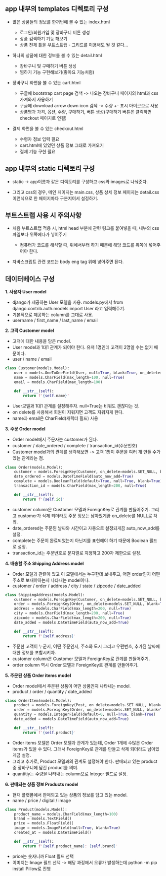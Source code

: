 ## app 내부의 templates 디렉토리 구성
- 많은 상품들의 정보를 한꺼번에 볼 수 있는 index.html
  - 로그인/회원가입 및 장바구니 버튼 생성 
  - 상품 검색하기 기능 해보기
  - 상품 전체 틀을 부트스트랩 - 그리드를 이용해도 될 것 같다...

- 하나의 상품에 대한 정보를 볼 수 있는 detail.html
  - 장바구니 및 구매하기 버튼 생성
  - 찜하기 기능 구현해보기(좋아요 기능처럼)

- 장바구니 화면을 볼 수 있는 cart.html
  - 구글에 bootstrap cart page 검색 -> 나오는 장바구니 페이지의 html과 css 가져와서 사용하기
  - 구글에 download arrow down icon 검색 -> 수량 +- 표시 아이콘으로 사용
  - 상품명과 가격, 옵션, 수량, 구매하기,  버튼 생성(구매하기 버튼은 클릭하면 checkout 페이지로 연결)

- 결제 화면을 볼 수 있는 checkout.html
  - 수령자 정보 입력 필요
  - cart.html에 있었던 상품 정보 그대로 가져오기
  - 결제 기능 구현 필요


## app 내부의 static 디렉토리 구성
- static -> app이름과 같은 디렉토리를 구성하고 css와 images로 나눠준다.

- 그리고 css의 경우, 메인 페이지는 main.css, 상품 상세 정보 페이지는 detail.css 이런식으로 한 페이지마다 구분지어서 설정하기.


## 부트스트랩 사용 시 주의사항
- 처음 부트스트랩 적용 시, html head 부분에 관련 링크를 붙여넣을 때, 내부의 css 파일보다 위쪽에다가 넣어주기
  - 컴퓨터가 코드를 해석할 때, 위에서부터 하기 때문에 해당 코드를 위쪽에 넣어주어야 한다.

- 자바스크립트 관련 코드는 body eng tag 위에 넣어주면 된다.


## 데이터베이스 구성

**1. 사용자 User model**
- django가 제공하는 User 모델을 사용. models.py에서 from django.contrib.auth.models import User 라고 입력해주기.
- 기본적으로 제공하는 column를 그대로 사용.
- username / first_name / last_name / email


**2. 고객 Customer model**
- 고객에 대한 내용을 담은 model.
- User model과 1대1 관계가 되어야 한다. 유저 1명인데 고객이 2명일 수는 없기 때문이다.
- user / name / email
```python 
class Customer(models.Model):
    user = models.OneToOneField(User, null=True, blank=True, on_delete=models.CASCADE)    
    name = models.CharField(max_length=100, null=True)          
    email = models.CharField(max_length=100)

    def __str__(self):
        return f'{self.name}'
```
- User모델과 1대1 관계를 설정해주자. null=True는 비워도 괜찮다는 것.
- on delete를 사용해서 회원이 지워지면 고객도 지워지게 한다.
- name과 email은 CharField(캐릭터 필드) 사용


**3. 주문 Order model**
- Order model에서 주문자는 customer가 된다. 
- customer / date_ordered / complete / transaction_id(주문번호)
- Customer model과의 관계를 생각해보면 -> 고객 1명이 주문을 여러 개 만들 수가 있는 관계라는 점.
```python
class Order(models.Model):
    customer = models.ForeignKey(Customer, on_delete=models.SET_NULL, blank=True, null=True)
    date_ordered = models.DateTimeField(auto_now_add=True)
    complete = models.BooleanField(default=True, null=True, blank=True)
    transaction_id = models.CharField(max_length=200, null=True)

    def __str__(self):
        return f'{self.id}'
```
- customer column은 Customer 모델과 ForeignKey로 관계를 만들어주기. 그리고 customer가 삭제 되더라도 주문 정보는 남아있게끔 on_delete를 NULL로 처리.
- date_ordered는 주문된 날짜와 시간이고 자동으로 설정되게끔 auto_now_add를 설정.
- complete는 주문이 완료되었는지 아닌지를 표현해야 하기 때문에 Boolean 필드로 설정.
- transaction_id는 주문번호로 문자열로 지정하고 200자 제한으로 설정.



**4. 배송할 주소 Shipping Address model**
- Order 모델과 관련이 있고 이 모델에서는 누구한테 보내주고, 어떤 order인지 어떤 주소로 보내야하는지 나타내는 model이다.
- customer / order / address / city / state / zipcode / date_added
```python
class ShippingAddress(models.Model):
    customer = models.ForeignKey(Customer, on_delete=models.SET_NULL, blank=True, null=True)
    order = models.ForeignKey(Order, on_delete=models.SET_NULL, blank=True, null=True)
    address = models.CharField(max_length=200, null=True)
    city = models.CharField(max_length=200, null=True)
    zipcode = models.CharField(max_length=200, null=True)
    date_added = models.DateTimeField(auto_now_add=True)

    def __str__(self):
        return f'{self.address}'
```
- 주문한 고객이 누군지, 어떤 주문인지, 주소와 도시 그리고 우편번호, 추가된 날짜에 대한 정보를 포함시키자.
- customer column은 Customer 모델과 ForeignKey로 관계를 만들어주기.
- order column 역시 Order 모델과 ForeignKey로 관계를 만들어주기.




**5. 주문된 상품 Order items model**
- Order model에서 주문된 상품이 어떤 상품인지 나타내는 model.
- product / order / quantity / date_added
```python
class OrderItem(models.Model):
    product = models.ForeignKey(Post, on_delete=models.SET_NULL, blank=True, null=True)
    order = models.ForeignKey(Order, on_delete=models.SET_NULL, blank=True, null=True)
    quantity = models.IntegerField(default=0, null=True, blank=True)
    date_added = models.DateTimeField(auto_now_add=True)

    def __str__(self):
        return f'{self.product}'
```
- Order items 모델은 Order 모델과 관계가 있는데, Order 1개에 수많은 Order items가 있을 수 있다. 그래서 ForeignKey로 관계를 만들고 삭제 되더라도 남아있게끔 설정.
- 그리고 추가로, Product 모델과의 관계도 설정해야 한다. 판매되고 있는 product 중 장바구니에 담긴 product를 의미.
- quantitiy는 수량을 나타내는 column으로 Integer 필드로 설정.


**6. 판매되는 상품 정보 Products model**
- 현재 플랫폼에서 판매되고 있는 상품의 정보를 담고 있는 model.
- name / price / digital / image
```python
class Product(models.Model):
    product_name = models.CharField(max_length=100)
    brand = models.TextField()
    price = models.FloatField()             
    image = models.ImageField(null=True, blank=True)     
    created_at = models.DateTimeField()

    def __str__(self):
        return f'{self.product_name}: {self.brand}'
```
- price는 숫자니까 Float 필드 선택
- 이미지는 Image 필드 선택 -> 해당 과정에서 오류가 발생하는데 python -m pip install Pillow로 진행




